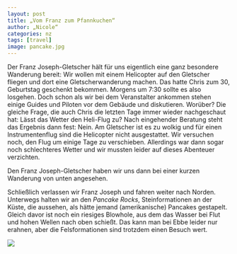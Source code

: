 ```yaml
---
layout: post
title: „Vom Franz zum Pfannkuchen“
author: „Nicole“
categories: nz
tags: [travel]
image: pancake.jpg
---
```

Der Franz Joseph-Gletscher hält für uns eigentlich eine ganz besondere Wanderung bereit: Wir wollen mit einem Helicopter auf den Gletscher fliegen und dort eine Gletscherwanderung machen. Das hatte Chris zum 30, Geburtstag geschenkt bekommen. Morgens um 7:30 sollte es also losgehen. Doch schon als wir bei dem Veranstalter ankommen stehen einige Guides und Piloten vor dem Gebäude und diskutieren. Worüber? Die gleiche Frage, die auch Chris die letzten Tage immer wieder nachgeschaut hat: Lässt das Wetter den Heli-Flug zu? Nach eingehender Beratung steht das Ergebnis dann fest: Nein. Am Gletscher ist es zu wolkig und für einen Instrumentenflug sind die Helicopter nicht ausgestattet. Wir versuchen noch, den Flug um einige Tage zu verschieben. Allerdings war dann sogar noch schlechteres Wetter und wir mussten leider auf dieses Abenteuer verzichten.

Den Franz Joseph-Gletscher haben wir uns dann bei einer kurzen Wanderung von unten angesehen. 

Schließlich verlassen wir Franz Joseph und fahren weiter nach Norden. Unterwegs halten wir an den *Pancake Rocks*, Steinformationen an der Küste, die aussehen, als hätte jemand (amerikanische) Pancakes gestapelt. Gleich davor ist noch ein riesiges Blowhole, aus dem das Wasser bei Flut und hohen Wellen nach oben schießt. Das kann man bei Ebbe leider nur erahnen, aber die Felsformationen sind trotzdem einen Besuch wert.

![](/assets/img/nz/pancake.jpg)
